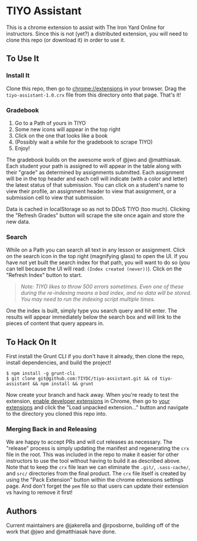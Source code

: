 # TIYO Assistant

This is a chrome extension to assist with The Iron Yard Online for instructors. Since this is not (yet?) a distributed extension, you will need to clone this repo (or download it) in order to use it.

## To Use It

### Install It

Clone this repo, then go to [chrome://extensions](chrome://extensions) in your browser. Drag the `tiyo-assistant-1.0.crx` file from this directory onto that page. That's it!

### Gradebook

1. Go to a Path of yours in TIYO
1. Some new icons will appear in the top right
1. Click on the one that looks like a book
1. (Possibly wait a while for the gradebook to scrape TIYO)
1. Enjoy!

The gradebook builds on the awesome work of @jwo and @matthiasak. Each student your path is assigned to will appear in the table along with their "grade" as determined by assignments submitted. Each assignment will be in the top header and each cell will indicate (with a color and letter) the latest status of that submission. You can click on a student's name to view their profile, an assignment header to view that assignment, or a submission cell to view that submission.

Data is cached in localStorage so as not to DDoS TIYO (too much). Clicking the "Refresh Grades" button will scrape the site once again and store the new data.

### Search

While on a Path you can search all text in any lesson or assignment. Click on the search icon in the top right (magnifying glass) to open the UI. If you have not yet built the search index for that path, you will want to do so (you can tell because the UI will read: `(Index created (never))`). Click on the "Refresh Index" button to start.

> _Note: TIYO likes to throw 500 errors sometimes. Even one of these during the re-indexing means a bad index, and no data will be stored. You may need to run the indexing script multiple times._

One the index is built, simply type you search query and hit enter. The results will appear immediately below the search box and will link to the pieces of content that query appears in.

## To Hack On It

First install the Grunt CLI if you don't have it already, then clone the repo, install dependencies, and build the project!

```
$ npm install -g grunt-cli
$ git clone git@github.com:TIYDC/tiyo-assistant.git && cd tiyo-assistant && npm install && grunt
```

Now create your branch and hack away. When you're ready to test the extension, [enable developer extensions](https://developer.chrome.com/extensions/faq#faq-dev-01) in Chrome, then go to [your extensions](chrome://extensions/) and click the "Load unpacked extension..." button and navigate to the directory you cloned this repo into.

### Merging Back in and Releasing

We are happy to accept PRs and will cut releases as necessary. The "release" process is simply updating the manifest and regenerating the `crx` file in the root. This was included in the repo to make it easier for other instructors to use the tool without having to build it as described above. Note that to keep the `crx` file lean we can eliminate the `.git/`, `.sass-cache/`, and `src/` directories from the final product. The `crx` file itself is created by using the "Pack Extension" button within the chrome extensions settings page. And don't forget the `pem` file so that users can update their extension vs having to remove it first!

## Authors

Current maintainers are @jakerella and @rposborne, building off of the work that @jwo and @matthiasak have done.
